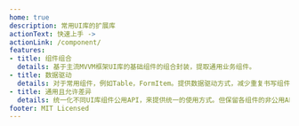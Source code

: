 ```yaml
---
home: true
description: 常用UI库的扩展库
actionText: 快速上手 ->
actionLink: /component/
features:
- title: 组件组合
  details: 基于主流MVVM框架UI库的基础组件的组合封装，提取通用业务组件。
- title: 数据驱动
  details: 对于常用组件，例如Table，FormItem。提供数据驱动方式，减少重复书写组件模版代码。
- title: 通用且允许差异
  details: 统一化不同UI库组件公用API，来提供统一的使用方式。但保留各组件的非公用API
footer: MIT Licensed
---
```

